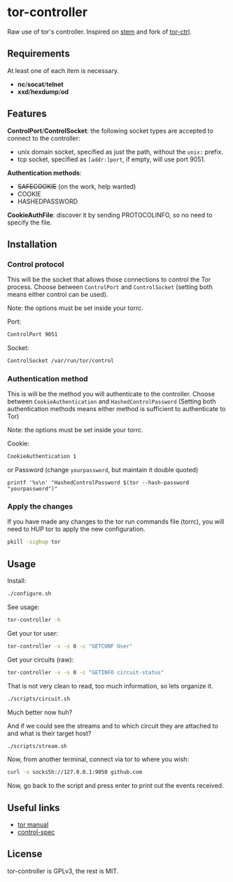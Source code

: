 # tor-controller

Raw use of tor's controller. Inspired on [stem](stem.torproject.org) and fork of [tor-ctrl](https://github.com/adrelanos/tor-ctrl/blob/master/usr/bin/tor-ctrl).

## Requirements

At least one of each item is necessary.

* **nc**/**socat**/**telnet**
* **xxd**/**hexdump**/**od**

## Features

**ControlPort**/**ControlSocket**: the following socket types are accepted to connect to the controller:
* unix domain socket, specified as just the path, without the `unix:` prefix.
* tcp socket, specified as `[addr:]port`, if empty, will use port 9051.

**Authentication methods**:
* ~~SAFECOOKIE~~ (on the work, help wanted)
* COOKIE
* HASHEDPASSWORD

**CookieAuthFile**: discover it by sending PROTOCOLINFO, so no need to specify the file.

## Installation

### Control protocol

This will be the socket that allows those connections to control the Tor process. Choose between `ControlPort` and `ControlSocket` (setting both means either control can be used).

Note: the options must be set inside your torrc.

Port:
```sh
ControlPort 9051
```

Socket:
```sh
ControlSocket /var/run/tor/control
```

### Authentication method

This is will be the method you will authenticate to the controller. Choose between `CookieAuthentication` and `HashedControlPassword` (Setting both authentication methods means either method is sufficient to authenticate to Tor)

Note: the options must be set inside your torrc.

Cookie:
```sh
CookieAuthentication 1
```
or
Password (change `yourpassword`, but maintain it double quoted)
```
printf '%s\n' "HashedControlPassword $(tor --hash-password "yourpassword")"
```

### Apply the changes

If you have made any changes to the tor run commands file (torrc), you will need to HUP tor to apply the new configuration.

```sh
pkill -sighup tor
```

## Usage

Install:
```sh
./configure.sh
```

See usage:
```sh
tor-controller -h
```

Get your tor user:
```sh
tor-controller -v -s 0 -c "GETCONF User"
```

Get your circuits (raw):
```sh
tor-controller -v -s 0 -c "GETINFO circuit-status"
```

That is not very clean to read, too much information, so lets organize it.
```sh
./scripts/circuit.sh
```
Much better now huh?

And if we could see the streams and to which circuit they are attached to and what is their target host?
```sh
./scripts/stream.sh
```
Now, from another terminal, connect via tor to where you wish:
```sh
curl -x socks5h://127.0.0.1:9050 github.com
```
Now, go back to the script and press enter to print out the events received.

## Useful links

* [tor manual](https://2019.www.torproject.org/docs/tor-manual-dev.html.en#cookieauthentication)
* [control-spec](https://gitweb.torproject.org/torspec.git/tree/control-spec.txt#n1637)

## License

tor-controller is GPLv3, the rest is MIT.
